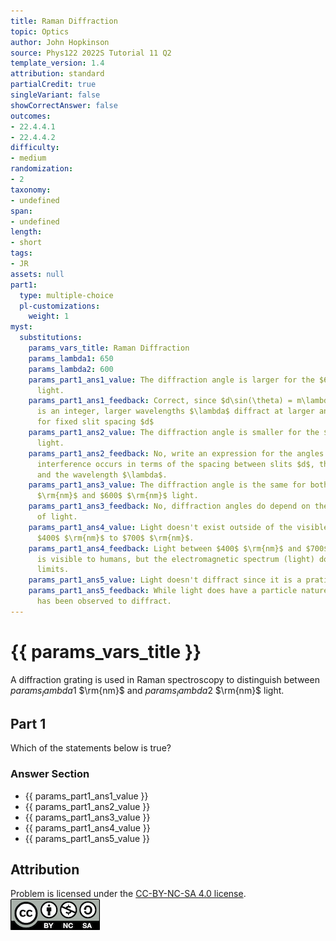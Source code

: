 ```yaml
---
title: Raman Diffraction
topic: Optics
author: John Hopkinson
source: Phys122 2022S Tutorial 11 Q2
template_version: 1.4
attribution: standard
partialCredit: true
singleVariant: false
showCorrectAnswer: false
outcomes:
- 22.4.4.1
- 22.4.4.2
difficulty:
- medium
randomization:
- 2
taxonomy:
- undefined
span:
- undefined
length:
- short
tags:
- JR
assets: null
part1:
  type: multiple-choice
  pl-customizations:
    weight: 1
myst:
  substitutions:
    params_vars_title: Raman Diffraction
    params_lambda1: 650
    params_lambda2: 600
    params_part1_ans1_value: The diffraction angle is larger for the $650$ $\rm{nm}$
      light.
    params_part1_ans1_feedback: Correct, since $d\sin(\theta) = m\lambda$ where $m$
      is an integer, larger wavelengths $\lambda$ diffract at larger angles $\theta$
      for fixed slit spacing $d$
    params_part1_ans2_value: The diffraction angle is smaller for the $650$ $\rm{nm}$
      light.
    params_part1_ans2_feedback: No, write an expression for the angles at which constructive
      interference occurs in terms of the spacing between slits $d$, the angle $\theta$,
      and the wavelength $\lambda$.
    params_part1_ans3_value: The diffraction angle is the same for both the $650$
      $\rm{nm}$ and $600$ $\rm{nm}$ light.
    params_part1_ans3_feedback: No, diffraction angles do depend on the wavelength
      of light.
    params_part1_ans4_value: Light doesn't exist outside of the visible range from
      $400$ $\rm{nm}$ to $700$ $\rm{nm}$.
    params_part1_ans4_feedback: Light between $400$ $\rm{nm}$ and $700$ $\rm{nm}$
      is visible to humans, but the electromagnetic spectrum (light) does not have
      limits.
    params_part1_ans5_value: Light doesn't diffract since it is a praticle.
    params_part1_ans5_feedback: While light does have a particle nature, it is also
      has been observed to diffract.
---
```

# {{ params_vars_title }}
A diffraction grating is used in Raman spectroscopy to distinguish between ${{ params_lambda1 }}$ $\rm{nm}$ and ${{ params_lambda2 }}$ $\rm{nm}$ light.

## Part 1

Which of the statements below is true?

### Answer Section

- {{ params_part1_ans1_value }}
- {{ params_part1_ans2_value }}
- {{ params_part1_ans3_value }}
- {{ params_part1_ans4_value }}
- {{ params_part1_ans5_value }}

## Attribution

Problem is licensed under the [CC-BY-NC-SA 4.0 license](https://creativecommons.org/licenses/by-nc-sa/4.0/).<br> ![The Creative Commons 4.0 license requiring attribution-BY, non-commercial-NC, and share-alike-SA license.](https://raw.githubusercontent.com/firasm/bits/master/by-nc-sa.png)